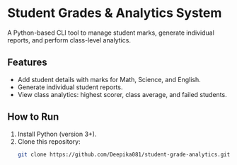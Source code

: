 # Student Grades & Analytics System

A Python-based CLI tool to manage student marks, generate individual reports, and perform class-level analytics.

## Features
- Add student details with marks for Math, Science, and English.
- Generate individual student reports.
- View class analytics: highest scorer, class average, and failed students.

## How to Run
1. Install Python (version 3+).
2. Clone this repository:
   ```bash
   git clone https://github.com/Deepika081/student-grade-analytics.git
